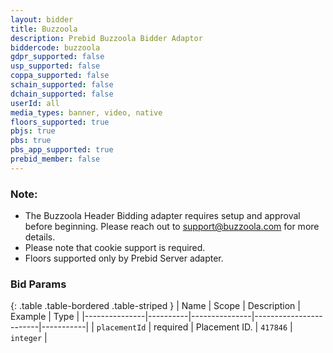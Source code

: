 ```yaml
---
layout: bidder
title: Buzzoola
description: Prebid Buzzoola Bidder Adaptor
biddercode: buzzoola
gdpr_supported: false
usp_supported: false
coppa_supported: false
schain_supported: false
dchain_supported: false
userId: all
media_types: banner, video, native
floors_supported: true
pbjs: true
pbs: true
pbs_app_supported: true
prebid_member: false
---
```


### Note:

* The Buzzoola Header Bidding adapter requires setup and approval before beginning. Please reach out to <support@buzzoola.com> for more details.
* Please note that cookie support is required.
* Floors supported only by Prebid Server adapter.

### Bid Params

{: .table .table-bordered .table-striped }
| Name          | Scope    | Description   | Example                | Type      |
|---------------|----------|---------------|------------------------|-----------|
| `placementId` | required | Placement ID. | `417846`               | `integer` |
